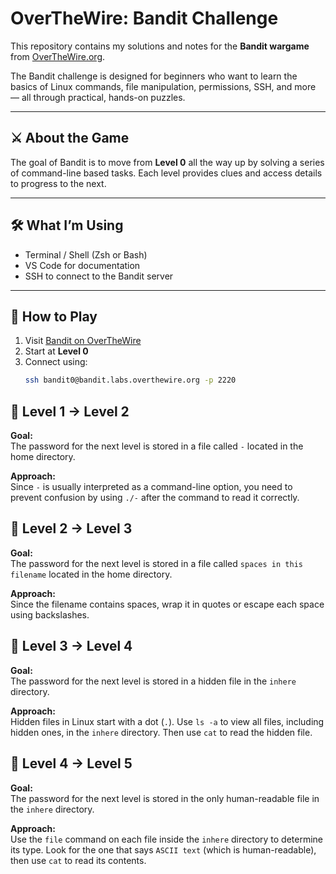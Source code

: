 # OverTheWire: Bandit Challenge

This repository contains my solutions and notes for the **Bandit wargame** from [OverTheWire.org](https://overthewire.org/wargames/bandit/).

The Bandit challenge is designed for beginners who want to learn the basics of Linux commands, file manipulation, permissions, SSH, and more — all through practical, hands-on puzzles.

---

## ⚔️ About the Game

The goal of Bandit is to move from **Level 0** all the way up by solving a series of command-line based tasks. Each level provides clues and access details to progress to the next.

---

## 🛠️ What I’m Using

- Terminal / Shell (Zsh or Bash)
- VS Code for documentation
- SSH to connect to the Bandit server

---


## 🧠 How to Play

1. Visit [Bandit on OverTheWire](https://overthewire.org/wargames/bandit/)
2. Start at **Level 0**
3. Connect using:
   ```bash
   ssh bandit0@bandit.labs.overthewire.org -p 2220

## 🔐 Level 1 → Level 2

**Goal:**  
The password for the next level is stored in a file called `-` located in the home directory.

**Approach:**  
Since `-` is usually interpreted as a command-line option, you need to prevent confusion by using  `./-` after the command to read it correctly.


## 🔐 Level 2 → Level 3

**Goal:**  
The password for the next level is stored in a file called `spaces in this filename` located in the home directory.

**Approach:**  
Since the filename contains spaces, wrap it in quotes or escape each space using backslashes.

## 🔐 Level 3 → Level 4

**Goal:**  
The password for the next level is stored in a hidden file in the `inhere` directory.

**Approach:**  
Hidden files in Linux start with a dot (`.`). Use `ls -a` to view all files, including hidden ones, in the `inhere` directory. Then use `cat` to read the hidden file.

## 🔐 Level 4 → Level 5

**Goal:**  
The password for the next level is stored in the only human-readable file in the `inhere` directory.

**Approach:**  
Use the `file` command on each file inside the `inhere` directory to determine its type. Look for the one that says `ASCII text` (which is human-readable), then use `cat` to read its contents.


